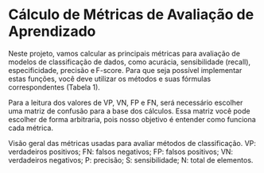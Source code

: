 # Cálculo de Métricas de Avaliação de Aprendizado 

Neste projeto, vamos calcular as principais métricas para avaliação de modelos de classificação de dados, como acurácia, sensibilidade (recall), especificidade, precisão e F-score. Para que seja possível implementar estas funções, você deve utilizar os métodos e suas fórmulas correspondentes (Tabela 1). 

Para a leitura dos valores de VP, VN, FP e FN, será necessário escolher uma matriz de confusão para a base dos cálculos. Essa matriz você pode escolher de forma arbitraria, pois nosso objetivo é entender como funciona cada métrica.  

Visão geral das métricas usadas para avaliar métodos de classificação. VP: verdadeiros positivos; FN: falsos negativos; FP: falsos positivos; VN: verdadeiros negativos; P: precisão; S: sensibilidade; N: total de elementos. 